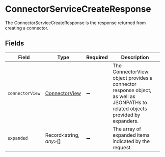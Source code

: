 # ConnectorServiceCreateResponse

 The ConnectorServiceCreateResponse is the response returned from creating a connector.



## Fields

| Field                                                                                                                           | Type                                                                                                                            | Required                                                                                                                        | Description                                                                                                                     |
| ------------------------------------------------------------------------------------------------------------------------------- | ------------------------------------------------------------------------------------------------------------------------------- | ------------------------------------------------------------------------------------------------------------------------------- | ------------------------------------------------------------------------------------------------------------------------------- |
| `connectorView`                                                                                                                 | [ConnectorView](../../models/shared/connectorview.md)                                                                           | :heavy_minus_sign:                                                                                                              |  The ConnectorView object provides a connector response object, as well as JSONPATHs to related objects provided by expanders.<br/> |
| `expanded`                                                                                                                      | Record<string, *any*>[]                                                                                                         | :heavy_minus_sign:                                                                                                              |  The array of expanded items indicated by the request.<br/>                                                                     |